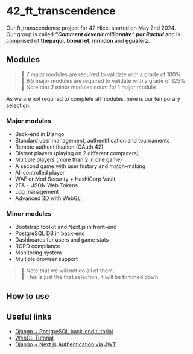 # 42_ft_transcendence
Our ft_transcendence project for 42 Nice, started on May 2nd 2024.  
Our group is called ***"Comment devenir millionaire" par Rachid*** and is comprised of **thepaqui**, **bbourret**, **mmidon** and **ggualerz**.

## Modules

> 📝 7 major modules are required to validate with a grade of 100%.  
> 📝 9.5 major modules are required to validate with a grade of 125%.  
> 📝 Note that 2 minor modules count for 1 major module.  

As we are not required to complete all modules, here is our temporary selection:
### Major modules
- Back-end in Django
- Standard user management, authentification and tournaments
- Remote authentification (OAuth 42)
- Distant players (playing on 2 different computers)
- Multiple players (more than 2 in one game)
- A second game with user history and match-making
- AI-controlled player
- WAF or Mod Security + HashiCorp Vault
- 2FA + JSON Web Tokens
- Log management
- Advanced 3D with WebGL
### Minor modules
- Bootstrap toolkit and Next.js in front-end
- PostgreSQL DB in back-end
- Dashboards for users and game stats
- RGPD compliance
- Monitoring system
- Multiple browser support

> 📝 Note that we will not do all of them.  
> 📝 This is just the first selection, it will be trimmed down.  

## How to use



## Useful links

- [Django + PostgreSQL back-end tutorial](https://www.w3schools.com/django/)
- [WebGL Tutorial](https://webglfundamentals.org/webgl/lessons/fr/)
- [Django + Next.js Authentication via JWT](https://youtu.be/2pZmxh8Tf78?si=jPOXNSQpZQVSJl1u)
